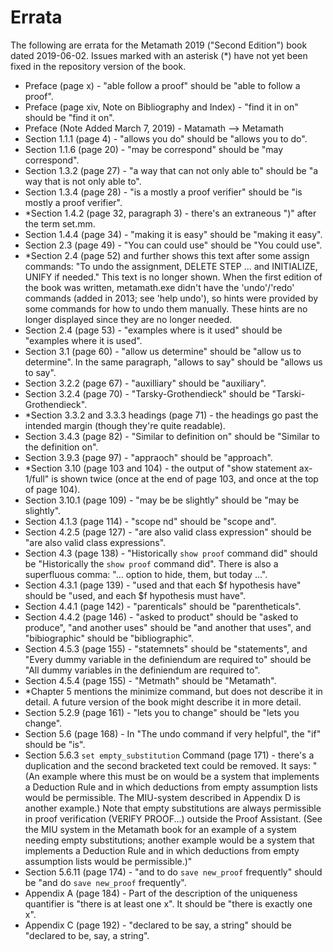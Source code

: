 # Errata

The following are errata for the Metamath 2019 ("Second Edition") book
dated 2019-06-02. Issues marked with an asterisk (*) have not yet been
fixed in the repository version of the book.

* Preface (page x) - "able follow a proof" should be "able to follow a proof".
* Preface (page xiv, Note on Bibliography and Index) - "find it in on" should
  be "find it on".
* Preface (Note Added March 7, 2019) - Matamath --> Metamath
* Section 1.1.1 (page 4) - "allows you do" should be "allows you to do".
* Section 1.1.6 (page 20) - "may be correspond" should be "may correspond".
* Section 1.3.2 (page 27) - "a way that can not only able to" should be "a way
  that is not only able to".
* Section 1.3.4 (page 28) - "is a mostly a proof verifier" should be "is mostly
  a proof verifier".
* *Section 1.4.2 (page 32, paragraph 3) -
  there's an extraneous ")" after the term set.mm.
* Section 1.4.4 (page 34) - "making it is easy" should be "making it easy".
* Section 2.3 (page 49) - "You can could use" should be "You could use".
* *Section 2.4 (page 52) and further shows this text after some assign commands:
  "To undo the assignment, DELETE STEP ... and INITIALIZE, UNIFY if needed."
  This text is no longer shown.
  When the first edition of the book was written, metamath.exe didn't have
  the 'undo'/'redo' commands (added in 2013; see 'help undo'), so hints
  were provided by some commands for how to undo them manually.
  These hints are no longer displayed since they are no longer needed.
* Section 2.4 (page 53) - "examples where is it used" should be "examples
  where it is used".
* Section 3.1 (page 60) - "allow us determine" should be "allow us to
  determine". In the same paragraph, "allows to say" should be "allows us to
  say".
* Section 3.2.2 (page 67) - "auxilliary" should be "auxiliary".
* Section 3.2.4 (page 70) - "Tarsky-Grothendieck" should be
  "Tarski-Grothendieck".
* *Section 3.3.2 and 3.3.3 headings (page 71) - the headings go past
  the intended margin (though they're quite readable).
* Section 3.4.3 (page 82) - "Similar to definition on" should be "Similar
  to the definition on".
* Section 3.9.3 (page 97) - "appraoch" should be "approach".
* *Section 3.10 (page 103 and 104) - the output of "show statement ax-1/full"
  is shown twice (once at the end of page 103, and once at the top of
  page 104).
* Section 3.10.1 (page 109) - "may be be slightly" should be "may be
  slightly".
* Section 4.1.3 (page 114) - "scope nd" should be "scope and".
* Section 4.2.5 (page 127) - "are also valid class expression" should be "are
  also valid class expressions".
* Section 4.3 (page 138) - "Historically `show proof` command did" should be
  "Historically the `show proof` command did".
  There is also a superfluous comma: "... option to hide, them, but today ...".
* Section 4.3.1 (page 139) - "used and that each $f hypothesis have"
  should be "used, and each $f hypothesis must have".
* Section 4.4.1 (page 142) - "parenticals" should be "parentheticals".
* Section 4.4.2 (page 146) - "asked to product" should be "asked to produce",
  "and another uses" should be "and another that uses", and "bibiographic"
  should be "bibliographic".
* Section 4.5.3 (page 155) - "statemnets" should be "statements", and
  "Every dummy variable in the definiendum are required to" should be
  "All dummy variables in the definiendum are required to".
* Section 4.5.4 (page 155) - "Metmath" should be "Metamath".
* *Chapter 5 mentions the minimize command, but does not describe it
  in detail. A future version of the book might describe it in more detail.
* Section 5.2.9 (page 161) - "lets you to change" should be "lets you change".
* Section 5.6 (page 168) - In "The undo command if very helpful",
  the "if" should be "is".
* Section 5.6.3 `set empty_substitution` Command (page 171) -
  there's a duplication and the second bracketed text could be removed.
  It says:
  "(An example where this must be on would
  be a system that implements a Deduction Rule and in which deductions from
  empty assumption lists would be permissible. The MIU-system described in
  Appendix D is another example.) Note that empty substitutions are always
  permissible in proof verification (VERIFY PROOF...) outside the Proof
  Assistant. (See the MIU system in the Metamath book for an example of
  a system needing empty substitutions; another example would be a system
  that implements a Deduction Rule and in which deductions from empty
  assumption lists would be permissible.)"
* Section 5.6.11 (page 174) - "and to do `save new_proof` frequently" should be
  "and do `save new_proof` frequently".
* Appendix A (page 184) - Part of the description of the uniqueness quantifier
  is "there is at least one x". It should be "there is exactly one x".
* Appendix C (page 192) - "declared to be say, a string" should be "declared
  to be, say, a string".

